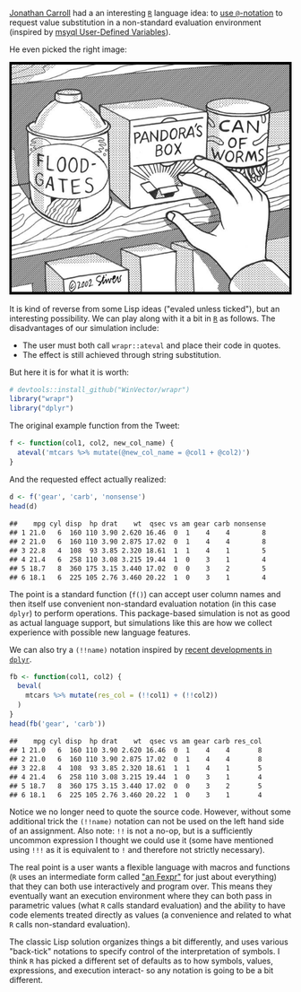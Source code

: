 [Jonathan Carroll](https://jcarroll.com.au) had a an interesting [`R`](https://cran.r-project.org) language idea: to [use `@`-notation](https://twitter.com/carroll_jono/status/842142292253196290) to request value substitution in a non-standard evaluation environment (inspired by [msyql User-Defined Variables](https://dev.mysql.com/doc/refman/5.7/en/user-variables.html)).

He even picked the right image:

![](PandorasBox.jpg)

It is kind of reverse from some Lisp ideas ("evaled unless ticked"), but an interesting possibility. We can play along with it a bit in [`R`](https://cran.r-project.org) as follows. The disadvantages of our simulation include:

-   The user must both call `wrapr::ateval` and place their code in quotes.
-   The effect is still achieved through string substitution.

But here it is for what it is worth:

``` r
# devtools::install_github("WinVector/wrapr")
library("wrapr")
library("dplyr")
```

The original example function from the Tweet:

``` r
f <- function(col1, col2, new_col_name) {
  ateval('mtcars %>% mutate(@new_col_name = @col1 + @col2)')
}
```

And the requested effect actually realized:

``` r
d <- f('gear', 'carb', 'nonsense')
head(d)
```

    ##    mpg cyl disp  hp drat    wt  qsec vs am gear carb nonsense
    ## 1 21.0   6  160 110 3.90 2.620 16.46  0  1    4    4        8
    ## 2 21.0   6  160 110 3.90 2.875 17.02  0  1    4    4        8
    ## 3 22.8   4  108  93 3.85 2.320 18.61  1  1    4    1        5
    ## 4 21.4   6  258 110 3.08 3.215 19.44  1  0    3    1        4
    ## 5 18.7   8  360 175 3.15 3.440 17.02  0  0    3    2        5
    ## 6 18.1   6  225 105 2.76 3.460 20.22  1  0    3    1        4

The point is a standard function (`f()`) can accept user column names and then itself use convenient non-standard evaluation notation (in this case `dplyr`) to perform operations. This package-based simulation is not as good as actual language support, but simulations like this are how we collect experience with possible new language features.

We can also try a `(!!name)` notation inspired by [recent developments in `dplyr`](https://github.com/hadley/dplyr/commit/8f03f835185370626a566e95d268623b20189e07).

``` r
fb <- function(col1, col2) {
  beval(
    mtcars %>% mutate(res_col = (!!col1) + (!!col2))
  )
}
head(fb('gear', 'carb'))
```

    ##    mpg cyl disp  hp drat    wt  qsec vs am gear carb res_col
    ## 1 21.0   6  160 110 3.90 2.620 16.46  0  1    4    4       8
    ## 2 21.0   6  160 110 3.90 2.875 17.02  0  1    4    4       8
    ## 3 22.8   4  108  93 3.85 2.320 18.61  1  1    4    1       5
    ## 4 21.4   6  258 110 3.08 3.215 19.44  1  0    3    1       4
    ## 5 18.7   8  360 175 3.15 3.440 17.02  0  0    3    2       5
    ## 6 18.1   6  225 105 2.76 3.460 20.22  1  0    3    1       4

Notice we no longer need to quote the source code. However, without some additional trick the `(!!name)` notation can not be used on the left hand side of an assignment. Also note: <code>!!</code> is not a no-op, but is a sufficiently uncommon expression I thought we could use it (some have mentioned using <code>!!!</code> as it is equivalent to <code>!</code> and therefore not strictly necessary).

The real point is a user wants a flexible language with macros and functions (`R` uses an intermediate form called ["an Fexpr"](https://en.wikipedia.org/wiki/Fexpr) for just about everything) that they can both use interactively and program over. This means they eventually want an execution environment where they can both pass in parametric values (what `R` calls standard evaluation) and the ability to have code elements treated directly as values (a convenience and related to what `R` calls non-standard evaluation).

The classic Lisp solution organizes things a bit differently, and uses various "back-tick" notations to specify control of the interpretation of symbols. I think `R` has picked a different set of defaults as to how symbols, values, expressions, and execution interact- so any notation is going to be a bit different.

